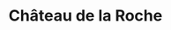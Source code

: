 ---
guid: "9d4466749d62"
title: "Château de la Roche"
latlng: "45.896018, 4.101787"
youtubeId: "o3IUkh17tQI" 
---